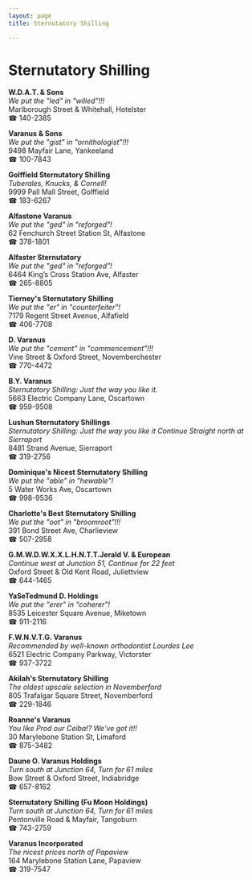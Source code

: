 ```yaml
---
layout: page 
title: Sternutatory Shilling

---
```



# Sternutatory Shilling


 **W.D.A.T. & Sons**  
_We put the "led" in "willed"!!!_  
Marlborough Street & Whitehall, Hotelster  
☎ 140-2385

**Varanus & Sons**  
_We put the "gist" in "ornithologist"!!!_  
9498 Mayfair Lane, Yankeeland  
☎ 100-7843

**Golffield Sternutatory Shilling**  
_Tuberales, Knucks, & Cornell!_  
9999 Pall Mall Street, Golffield  
☎ 183-6267

**Alfastone Varanus**  
_We put the "ged" in "reforged"!_  
62 Fenchurch Street Station St, Alfastone  
☎ 378-1801

**Alfaster Sternutatory**  
_We put the "ged" in "reforged"!_  
6464 King’s Cross Station Ave, Alfaster  
☎ 265-8805

**Tierney's Sternutatory Shilling**  
_We put the "er" in "counterfeiter"!_  
7179 Regent Street Avenue, Alfafield  
☎ 406-7708

**D. Varanus**  
_We put the "cement" in "commencement"!!!_  
Vine Street & Oxford Street, Novemberchester  
☎ 770-4472

**B.Y. Varanus**  
_Sternutatory Shilling: Just the way you like it._  
5663 Electric Company Lane, Oscartown  
☎ 959-9508

**Lushun Sternutatory Shillings**  
_Sternutatory Shilling: Just the way you like it 
Continue Straight north at Sierraport_  
8481 Strand Avenue, Sierraport  
☎ 319-2756

**Dominique's Nicest Sternutatory Shilling**  
_We put the "able" in "hewable"!_  
5 Water Works Ave, Oscartown  
☎ 998-9536

**Charlotte's Best Sternutatory Shilling**  
_We put the "oot" in "broomroot"!!!_  
391 Bond Street Ave, Charlieview  
☎ 507-2958

**G.M.W.D.W.X.X.L.H.N.T.T.Jerald V. & European**  
_Continue west at Junction 51, Continue for 22 feet_  
Oxford Street & Old Kent Road, Juliettview  
☎ 644-1465

**YaSeTedmund D. Holdings**  
_We put the "erer" in "coherer"!_  
8535 Leicester Square Avenue, Miketown  
☎ 911-2116

**F.W.N.V.T.G. Varanus**  
_Recommended by well-known orthodontist Lourdes Lee_  
6521 Electric Company Parkway, Victorster  
☎ 937-3722

**Akilah's Sternutatory Shilling**  
_The oldest upscale selection in Novemberford_  
805 Trafalgar Square Street, Novemberford  
☎ 229-1846

**Roanne's Varanus**  
_You like Prod our Ceiba!? We've got it!!_  
30 Marylebone Station St, Limaford  
☎ 875-3482

**Daune O. Varanus Holdings**  
_Turn south at Junction 64, Turn for 61 miles_  
Bow Street & Oxford Street, Indiabridge  
☎ 657-8162

**Sternutatory Shilling (Fu Moon Holdings)**  
_Turn south at Junction 64, Turn for 61 miles_  
Pentonville Road & Mayfair, Tangoburn  
☎ 743-2759

**Varanus Incorporated**  
_The nicest prices north of Papaview_  
164 Marylebone Station Lane, Papaview  
☎ 319-7547

